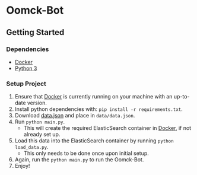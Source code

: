 # Oomck-Bot

## Getting Started

### Dependencies

- [Docker](https://www.docker.com/get-started)
- [Python 3](https://www.python.org/downloads/)

### Setup Project

1. Ensure that [Docker](https://www.docker.com/get-started) is currently running on your machine with an up-to-date version.
2. Install python dependencies with: `pip install -r requirements.txt`.
3. Download [data.json](https://drive.google.com/file/d/137MJNQTUUswp4bv_Y8368o5lzAbW8y52/view?usp=sharing) and place in `data/data.json`.
4. Run `python main.py`.
    - This will create the required ElasticSearch container in [Docker](https://www.docker.com/get-started), if not already set up.
5. Load this data into the ElasticSearch container by running `python load_data.py`.
    - This only needs to be done once upon initial setup.
6. Again, run the `python main.py` to run the Oomck-Bot.
7. Enjoy!

